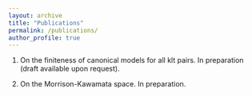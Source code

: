 ```yaml
---
layout: archive
title: "Publications"
permalink: /publications/
author_profile: true
---
```


1. On the finiteness of canonical models for all klt pairs. In preparation (draft available upon request).

2. On the Morrison-Kawamata space. In preparation.


